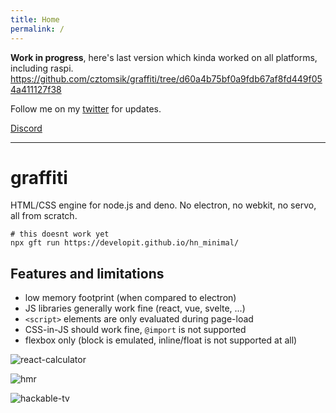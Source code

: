 ```yaml
---
title: Home
permalink: /
---
```


**Work in progress**, here's last version which kinda worked on all platforms, including raspi. https://github.com/cztomsik/graffiti/tree/d60a4b75bf0a9fdb67af8fd449f054a411127f38

Follow me on my [twitter](https://twitter.com/cztomsik) for updates.

[Discord](https://discord.gg/zQwyzFb)

---

# graffiti 

HTML/CSS engine for node.js and deno. No electron, no webkit, no servo, all from scratch.

```
# this doesnt work yet
npx gft run https://developit.github.io/hn_minimal/
```

## Features and limitations
- low memory footprint (when compared to electron)
- JS libraries generally work fine (react, vue, svelte, ...)
- `<script>` elements are only evaluated during page-load
- CSS-in-JS should work fine, `@import` is not supported
- flexbox only (block is emulated, inline/float is not supported at all)


![react-calculator](https://github.com/cztomsik/graffiti/blob/e7035110f6c6e38fa957871c6df80741690a70b1/docs/images/react-calculator.png?raw=true)

![hmr](https://github.com/cztomsik/graffiti/blob/e7035110f6c6e38fa957871c6df80741690a70b1/docs/images/hmr.gif?raw=true)

![hackable-tv](https://user-images.githubusercontent.com/3526922/74057963-4ad47f00-49e5-11ea-9e0d-b39c98f5fe1b.gif)
